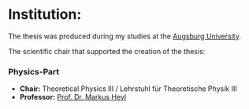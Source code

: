 # Institution:

The thesis was produced during my studies at the [Augsburg University](https://www.uni-augsburg.de/).

The scientific chair that supported the creation of the thesis:

### Physics-Part

-   **Chair:** Theoretical Physics III / Lehrstuhl für Theoretische Physik III
-   **Professor:** [Prof. Dr. Markus Heyl](https://www.uni-augsburg.de/de/fakultaet/mntf/physik/groups/theo3/arbeitsgruppe/heyl/)
